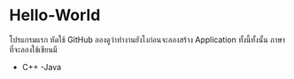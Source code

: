 # Hello-World
โปรแกรมแรก หัดใช้ GitHub ลองดูว่าทำงานยังไงก่อนจะลองสร้าง Application
ทั้งนี้ทั้งนั้น
ภาษาที่จะลองใช้เขียนมี 
- C++
-Java

